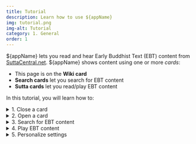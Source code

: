 ```yaml
---
title: Tutorial
description: Learn how to use ${appName}
img: tutorial.png
img-alt: Tutorial
category: 1. General
order: 1
---
```


${appName} lets you read and hear Early Buddhist Text (EBT) 
content from [SuttaCentral.net](https://suttacentral.net).
${appName} shows content using one or more _cards_:

* This page is on the <b>Wiki card</b>
* <b>Search cards</b> let you search for EBT content 
* <b>Sutta cards</b> let you read/play EBT content 

In this tutorial, you will learn how to:

<details><summary>1. Close a card</summary>

* Click the "-" to minimize a card.
* Click the "X" to delete a card.

</details>

<details><summary>2. Open a card</summary>

Each card has a <i>card tab</i> in the card tab bar. 
Click a card tab to show that card.

</details>

<details><summary>3. Search for EBT content</summary>
To find EBT content:

* Enter a phrase (e.g., "root of suffering") 
* Enter a sutta identifier (e.g., "thig1.1") in the search text field.
* Click "Inspire Me" for a random search phrase

Scan the search results and click on any result to see the actual sutta.

</details>

<details><summary>4. Play EBT content</summary>
When the current card is a sutta, you can:

* Click any segment
* Play the selected segment
* Play to the end of the sutta

</details>

<details> <summary>5. Personalize settings</summary>

Settings are grouped into sections. 
Click each section and explore your options.

</details>

